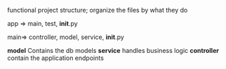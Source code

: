 functional project structure; organize the files by what they do

app => main, test, __init__.py

main=> controller, model, service, __init__.py

**model** Contains the db models
**service** handles business logic
**controller**  contain the application endpoints


